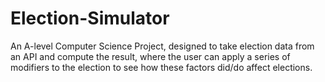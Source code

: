 # Election-Simulator
An A-level Computer Science Project, designed to take election data from an API and compute the result, where the user can apply a series of modifiers to the election to see how these factors did/do affect elections.
